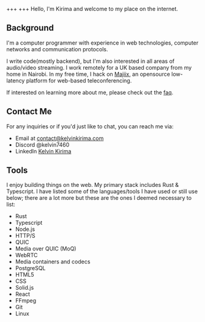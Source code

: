 +++
+++
Hello, I'm Kirima and welcome to my place on the internet. 

## Background

I'm a computer programmer with experience in web technologies, computer networks and communication protocols.

I write code(mostly backend), but I'm also interested in all areas of audio/video streaming. I work remotely for a UK based company from my home in Nairobi. In my free time, I hack on [Majiix](https://github.com/Majgix/Majiix), an opensource low-latency platform for web-based teleconferencing.  

If interested on learning more about me, please check out the [faq](/faq). 

## Contact Me
For any inquiries or if you'd just like to chat, you can reach me via:

- Email at contact@kelvinkirima.com
- Discord @kelvin7460
- LinkedIn [Kelvin Kirima](https://www.linkedin.com/in/kelvin-kirima-25b010184/)

## Tools
I enjoy building things on the web. My primary stack includes Rust & Typescript. I have listed some of the languages/tools I have used or still use below; there are a lot more but these are the ones I deemed necessary to list: 

- Rust
- Typescript
- Node.js
- HTTP/S
- QUIC
- Media over QUIC (MoQ)
- WebRTC
- Media containers and codecs
- PostgreSQL
- HTML5
- CSS
- Solid.js
- React
- FFmpeg
- Git
- Linux
